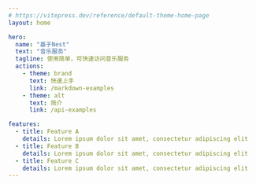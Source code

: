 ```yaml
---
# https://vitepress.dev/reference/default-theme-home-page
layout: home

hero:
  name: "基于Nest"
  text: "音乐服务"
  tagline: 使用简单，可快速访问音乐服务
  actions:
    - theme: brand
      text: 快速上手
      link: /markdown-examples
    - theme: alt
      text: 简介
      link: /api-examples

features:
  - title: Feature A
    details: Lorem ipsum dolor sit amet, consectetur adipiscing elit
  - title: Feature B
    details: Lorem ipsum dolor sit amet, consectetur adipiscing elit
  - title: Feature C
    details: Lorem ipsum dolor sit amet, consectetur adipiscing elit
---
```


